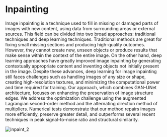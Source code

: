 # Inpainting

Image inpainting is a technique used to fill in missing or damaged parts of images with new content, using data from surrounding areas or external sources. This field can be divided into two broad 
approaches: traditional techniques and deep learning techniques. Traditional methods are great for fixing small missing sections and producing high-quality outcomes. However, they cannot create new, unseen
objects or produce results that make sense within the context of the entire image. On the other hand, deep learning approaches have greatly improved image inpainting by generating contextually appropriate
content and inventing objects not initially present in the image. Despite these advances, deep learning for image inpainting still faces challenges such as handling images of any size or shape,
creating high-resolution textures, and minimizing the computational power and time required for training. Our approach, which combines GAN-UNet architecture, focuses on enhancing the preservation of image
structure edges. We address the optimization challenge using the augmented Lagrangian second-order method and the alternating direction method of multipliers. Numerical tests demonstrate that our
method repairs images more efficiently, preserve greater detail, and outperforms several recent techniques in peak signal-to-noise ratio and structural similarity.

![inpaint_2](https://github.com/1Px-Vision/Inpainting/assets/150855410/a4c081e2-1894-4910-a13e-ca09069eb3c7)
